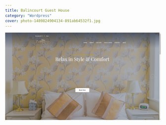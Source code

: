 ```yaml
---
title: Balincourt Guest House
category: "Wordpress"
cover: photo-1489824904134-891ab64532f1.jpg
---
```

![balincourt.co.uk](./photo-1489824904134-891ab64532f1.jpg)
